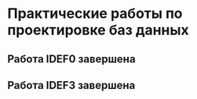 # Практические работы по проектировке баз данных

## Работа IDEF0 завершена

## Работа IDEF3 завершена